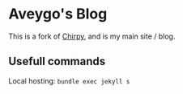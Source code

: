 # Aveygo's Blog

This is a fork of [Chirpy](https://github.com/cotes2020/chirpy-starter), and is my main site / blog.

## Usefull commands

Local hosting: ```bundle exec jekyll s```
